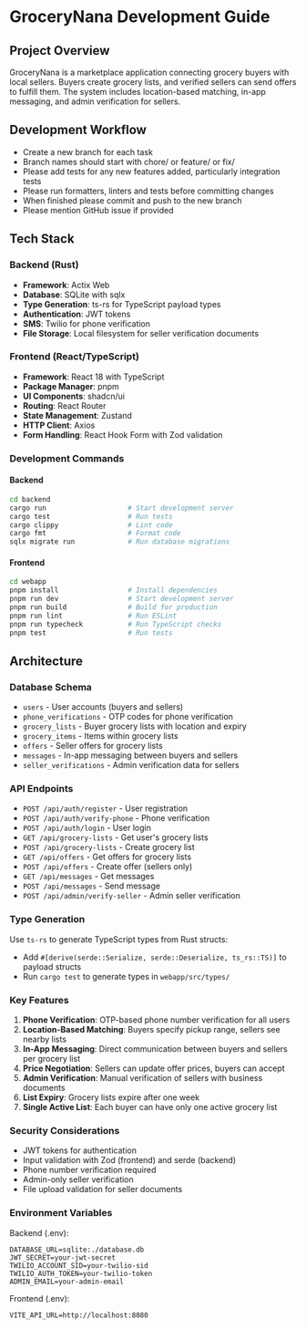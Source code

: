 # GroceryNana Development Guide

## Project Overview
GroceryNana is a marketplace application connecting grocery buyers with local sellers. Buyers create grocery lists, and verified sellers can send offers to fulfill them. The system includes location-based matching, in-app messaging, and admin verification for sellers.

## Development Workflow
- Create a new branch for each task
- Branch names should start with chore/ or feature/ or fix/
- Please add tests for any new features added, particularly integration tests
- Please run formatters, linters and tests before committing changes
- When finished please commit and push to the new branch
- Please mention GitHub issue if provided

## Tech Stack

### Backend (Rust)
- **Framework**: Actix Web
- **Database**: SQLite with sqlx
- **Type Generation**: ts-rs for TypeScript payload types
- **Authentication**: JWT tokens
- **SMS**: Twilio for phone verification
- **File Storage**: Local filesystem for seller verification documents

### Frontend (React/TypeScript)
- **Framework**: React 18 with TypeScript
- **Package Manager**: pnpm
- **UI Components**: shadcn/ui
- **Routing**: React Router
- **State Management**: Zustand
- **HTTP Client**: Axios
- **Form Handling**: React Hook Form with Zod validation

### Development Commands

#### Backend
```bash
cd backend
cargo run                    # Start development server
cargo test                   # Run tests
cargo clippy                 # Lint code
cargo fmt                    # Format code
sqlx migrate run             # Run database migrations
```

#### Frontend
```bash
cd webapp
pnpm install                 # Install dependencies
pnpm run dev                 # Start development server
pnpm run build               # Build for production
pnpm run lint                # Run ESLint
pnpm run typecheck           # Run TypeScript checks
pnpm test                    # Run tests
```

## Architecture

### Database Schema
- `users` - User accounts (buyers and sellers)
- `phone_verifications` - OTP codes for phone verification
- `grocery_lists` - Buyer grocery lists with location and expiry
- `grocery_items` - Items within grocery lists
- `offers` - Seller offers for grocery lists
- `messages` - In-app messaging between buyers and sellers
- `seller_verifications` - Admin verification data for sellers

### API Endpoints
- `POST /api/auth/register` - User registration
- `POST /api/auth/verify-phone` - Phone verification
- `POST /api/auth/login` - User login
- `GET /api/grocery-lists` - Get user's grocery lists
- `POST /api/grocery-lists` - Create grocery list
- `GET /api/offers` - Get offers for grocery lists
- `POST /api/offers` - Create offer (sellers only)
- `GET /api/messages` - Get messages
- `POST /api/messages` - Send message
- `POST /api/admin/verify-seller` - Admin seller verification

### Type Generation
Use `ts-rs` to generate TypeScript types from Rust structs:
- Add `#[derive(serde::Serialize, serde::Deserialize, ts_rs::TS)]` to payload structs
- Run `cargo test` to generate types in `webapp/src/types/`

### Key Features
1. **Phone Verification**: OTP-based phone number verification for all users
2. **Location-Based Matching**: Buyers specify pickup range, sellers see nearby lists
3. **In-App Messaging**: Direct communication between buyers and sellers per grocery list
4. **Price Negotiation**: Sellers can update offer prices, buyers can accept
5. **Admin Verification**: Manual verification of sellers with business documents
6. **List Expiry**: Grocery lists expire after one week
7. **Single Active List**: Each buyer can have only one active grocery list

### Security Considerations
- JWT tokens for authentication
- Input validation with Zod (frontend) and serde (backend)
- Phone number verification required
- Admin-only seller verification
- File upload validation for seller documents

### Environment Variables
Backend (.env):
```
DATABASE_URL=sqlite:./database.db
JWT_SECRET=your-jwt-secret
TWILIO_ACCOUNT_SID=your-twilio-sid
TWILIO_AUTH_TOKEN=your-twilio-token
ADMIN_EMAIL=your-admin-email
```

Frontend (.env):
```
VITE_API_URL=http://localhost:8080
```
